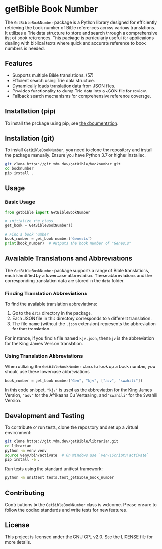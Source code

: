 # getBible Book Number

The `GetBibleBookNumber` package is a Python library designed for efficiently retrieving the book number of Bible references across various translations. It utilizes a Trie data structure to store and search through a comprehensive list of book references. This package is particularly useful for applications dealing with biblical texts where quick and accurate reference to book numbers is needed.

## Features

- Supports multiple Bible translations. (57)
- Efficient search using Trie data structure.
- Dynamically loads translation data from JSON files.
- Provides functionality to dump Trie data into a JSON file for review.
- Fallback search mechanisms for comprehensive reference coverage.

## Installation (pip)

To install the package using pip, see [the documentation](https://git.vdm.dev/getBible/-/packages/pypi/getbible-librarian).

## Installation (git)

To install `GetBibleBookNumber`, you need to clone the repository and install the package manually. Ensure you have Python 3.7 or higher installed.

```bash
git clone https://git.vdm.dev/getBible/booknumber.git
cd booknumber
pip install .
```

## Usage

### Basic Usage

```python
from getbible import GetBibleBookNumber

# Initialize the class
get_book = GetBibleBookNumber()

# Find a book number
book_number = get_book.number("Genesis")
print(book_number)  # Outputs the book number of "Genesis"
```

## Available Translations and Abbreviations

The `GetBibleBookNumber` package supports a range of Bible translations, each identified by a lowercase abbreviation. These abbreviations and the corresponding translation data are stored in the `data` folder.

### Finding Translation Abbreviations

To find the available translation abbreviations:

1. Go to the `data` directory in the package.
2. Each JSON file in this directory corresponds to a different translation.
3. The file name (without the `.json` extension) represents the abbreviation for that translation.

For instance, if you find a file named `kjv.json`, then `kjv` is the abbreviation for the King James Version translation.

### Using Translation Abbreviations

When utilizing the `GetBibleBookNumber` class to look up a book number, you should use these lowercase abbreviations:

```python
book_number = get_book.number("Gen", "kjv", ["aov", "swahili"])
```

In this code snippet, `"kjv"` is used as the abbreviation for the King James Version, `"aov"` for the Afrikaans Ou Vertaaling, and `"swahili"` for the Swahili Version.

## Development and Testing

To contribute or run tests, clone the repository and set up a virtual environment:

```bash
git clone https://git.vdm.dev/getBible/librarian.git
cd librarian
python -m venv venv
source venv/bin/activate  # On Windows use `venv\Scripts\activate`
pip install -e .
```

Run tests using the standard unittest framework:

```bash
python -m unittest tests.test_getbible_book_number
```

## Contributing

Contributions to the `GetBibleBookNumber` class is welcome. Please ensure to follow the coding standards and write tests for new features.

## License

This project is licensed under the GNU GPL v2.0. See the LICENSE file for more details.
